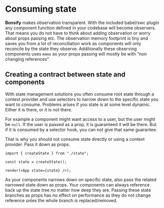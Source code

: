 # Consuming state

**Bonsify** makes observation transparent. With the included babel/swc plugin any component function defined in your codebase will become observers. That means you do not have to think about adding observation or worry about props passing etc. The observation memory footprint is tiny and saves you from a lot of reconciliation work as components will only reconcile by the state they observe. Additionally these observing components uses `memo` as your props passing will mostly be with "non changing references".

## Creating a contract between state and components

With state management solutions you often consume root state through a context provider and use selectors to narrow down to the specific state you want to consume. Problems arises if you state is at some level dynamic. Either it is there, or it is not there.

For example a component might want access to a user, but the user might be `null`. If the user is passed as a prop, it is guaranteed it will be there. But if it is consumed by a selector hook, you can not give that same guarantee.

That is why you should not consume state directly or using a context provider. Pass it down as props.

```tsx
import { createState } from "./state";

const state = createState();

render(<App state={state} />);
```

As your components narrows down on specific state, also pass the related narrowed state down as props. Your components can always reference back up the state tree no matter how deep they are. Passing these state branches as props has no effect on performance as they do not change reference unles the whole branch is replaced/removed.
